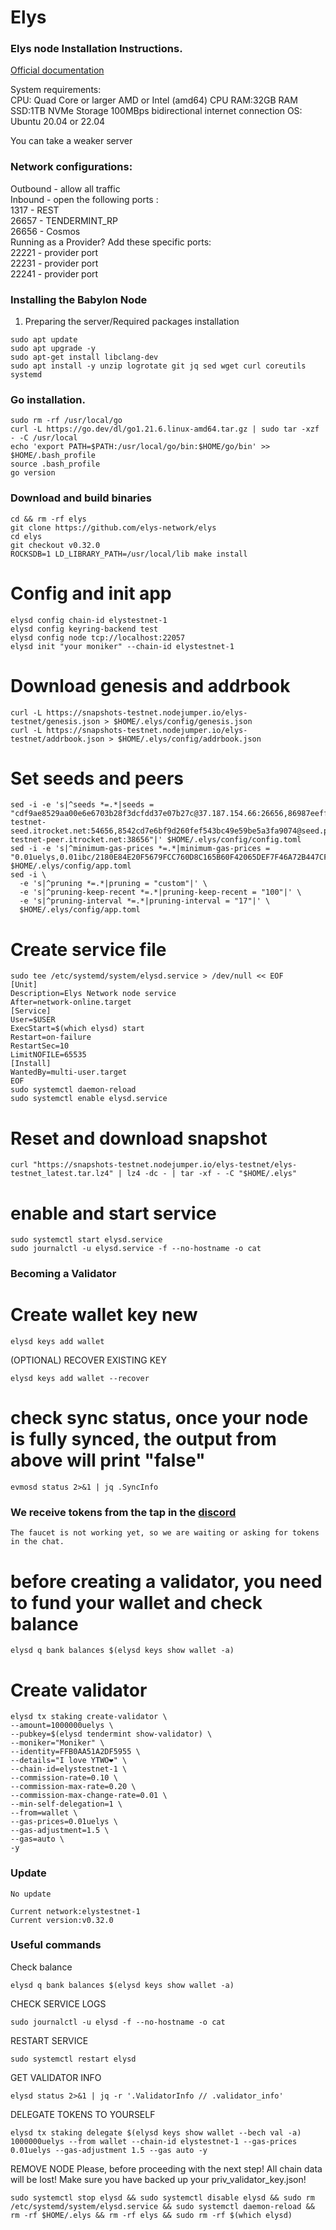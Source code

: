 # Elys

### Elys node Installation Instructions.

[Official documentation](https://elys-network.gitbook.io/)

System requirements:</br>
CPU: Quad Core or larger AMD or Intel (amd64) CPU
RAM:32GB RAM
SSD:1TB NVMe Storage
100MBps bidirectional internet connection
OS: Ubuntu 20.04 or 22.04</br>

You can take a weaker server

### Network configurations: </br>
Outbound - allow all traffic </br>
Inbound - open the following ports :</br>
1317 - REST </br>
26657 - TENDERMINT_RP </br>
26656 - Cosmos </br>
Running as a Provider? Add these specific ports: </br>
22221 - provider port </br>
22231 - provider port </br>
22241 - provider port </br>

### Installing the Babylon Node

1. Preparing the server/Required packages installation</br>
```
sudo apt update
sudo apt upgrade -y
sudo apt-get install libclang-dev
sudo apt install -y unzip logrotate git jq sed wget curl coreutils systemd
```
### Go installation.
```
sudo rm -rf /usr/local/go
curl -L https://go.dev/dl/go1.21.6.linux-amd64.tar.gz | sudo tar -xzf - -C /usr/local
echo 'export PATH=$PATH:/usr/local/go/bin:$HOME/go/bin' >> $HOME/.bash_profile
source .bash_profile
go version
```


### Download and build binaries
```
cd && rm -rf elys
git clone https://github.com/elys-network/elys
cd elys
git checkout v0.32.0
ROCKSDB=1 LD_LIBRARY_PATH=/usr/local/lib make install
```

# Config and init app
```
elysd config chain-id elystestnet-1
elysd config keyring-backend test
elysd config node tcp://localhost:22057
elysd init "your moniker" --chain-id elystestnet-1
```

# Download genesis and addrbook
```
curl -L https://snapshots-testnet.nodejumper.io/elys-testnet/genesis.json > $HOME/.elys/config/genesis.json
curl -L https://snapshots-testnet.nodejumper.io/elys-testnet/addrbook.json > $HOME/.elys/config/addrbook.json
```

# Set seeds and peers
```
sed -i -e 's|^seeds *=.*|seeds = "cdf9ae8529aa00e6e6703b28f3dcfdd37e07b27c@37.187.154.66:26656,86987eeff225699e67a6543de3622b8a986cce28@91.183.62.162:26656,ae22b82b1dc34fa0b1a64854168692310f562136@198.27.74.140:26656,61284a4d71cd3a33771640b42f40b2afda389a1e@5.101.138.254:26656,ae7191b2b922c6a59456588c3a262df518b0d130@elys-testnet-seed.itrocket.net:54656,8542cd7e6bf9d260fef543bc49e59be5a3fa9074@seed.publicnode.com:26656,609c64cc50fb4ebbe7cae3347545d3950ea2c018@65.108.195.29:23656,0977dd5475e303c99b66eaacab53c8cc28e49b05@elys-testnet-peer.itrocket.net:38656"|' $HOME/.elys/config/config.toml
sed -i -e 's|^minimum-gas-prices *=.*|minimum-gas-prices = "0.01uelys,0.01ibc/2180E84E20F5679FCC760D8C165B60F42065DEF7F46A72B447CFF1B7DC6C0A65,0.01ibc/E2D2F6ADCC68AA3384B2F5DFACCA437923D137C14E86FB8A10207CF3BED0C8D4"|' $HOME/.elys/config/app.toml
sed -i \
  -e 's|^pruning *=.*|pruning = "custom"|' \
  -e 's|^pruning-keep-recent *=.*|pruning-keep-recent = "100"|' \
  -e 's|^pruning-interval *=.*|pruning-interval = "17"|' \
  $HOME/.elys/config/app.toml
```

# Create service file
```
sudo tee /etc/systemd/system/elysd.service > /dev/null << EOF
[Unit]
Description=Elys Network node service
After=network-online.target
[Service]
User=$USER
ExecStart=$(which elysd) start
Restart=on-failure
RestartSec=10
LimitNOFILE=65535
[Install]
WantedBy=multi-user.target
EOF
sudo systemctl daemon-reload
sudo systemctl enable elysd.service
```

# Reset and download snapshot
```
curl "https://snapshots-testnet.nodejumper.io/elys-testnet/elys-testnet_latest.tar.lz4" | lz4 -dc - | tar -xf - -C "$HOME/.elys"
```

# enable and start service
```
sudo systemctl start elysd.service
sudo journalctl -u elysd.service -f --no-hostname -o cat
```

### Becoming a Validator

# Create wallet key new
```
elysd keys add wallet
```

(OPTIONAL) RECOVER EXISTING KEY
```
elysd keys add wallet --recover
```

# check sync status, once your node is fully synced, the output from above will print "false"
```
evmosd status 2>&1 | jq .SyncInfo
```

### We receive tokens from the tap in the [discord](https://discord.gg/elysnetwork)
```
The faucet is not working yet, so we are waiting or asking for tokens in the chat.
```

# before creating a validator, you need to fund your wallet and check balance
```
elysd q bank balances $(elysd keys show wallet -a) 
```
# Create validator
```
elysd tx staking create-validator \
--amount=1000000uelys \
--pubkey=$(elysd tendermint show-validator) \
--moniker="Moniker" \
--identity=FFB0AA51A2DF5955 \
--details="I love YTWO❤️" \
--chain-id=elystestnet-1 \
--commission-rate=0.10 \
--commission-max-rate=0.20 \
--commission-max-change-rate=0.01 \
--min-self-delegation=1 \
--from=wallet \
--gas-prices=0.01uelys \
--gas-adjustment=1.5 \
--gas=auto \
-y
```

### Update
```
No update

Current network:elystestnet-1
Current version:v0.32.0
```

### Useful commands

Check balance
```
elysd q bank balances $(elysd keys show wallet -a) 
```

CHECK SERVICE LOGS
```
sudo journalctl -u elysd -f --no-hostname -o cat
```

RESTART SERVICE
```
sudo systemctl restart elysd
```

GET VALIDATOR INFO
```
elysd status 2>&1 | jq -r '.ValidatorInfo // .validator_info'
```

DELEGATE TOKENS TO YOURSELF
```
elysd tx staking delegate $(elysd keys show wallet --bech val -a) 1000000uelys --from wallet --chain-id elystestnet-1 --gas-prices 0.01uelys --gas-adjustment 1.5 --gas auto -y 
```

REMOVE NODE
Please, before proceeding with the next step! All chain data will be lost! Make sure you have backed up your priv_validator_key.json!
```
sudo systemctl stop elysd && sudo systemctl disable elysd && sudo rm /etc/systemd/system/elysd.service && sudo systemctl daemon-reload && rm -rf $HOME/.elys && rm -rf elys && sudo rm -rf $(which elysd) 
```
